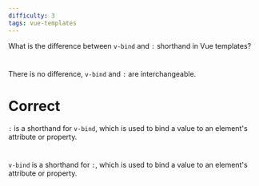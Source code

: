 ```yaml
---
difficulty: 3
tags: vue-templates
---
```


What is the difference between `v-bind` and `:` shorthand in Vue templates?

#

There is no difference, `v-bind` and `:` are interchangeable.

# Correct

`:` is a shorthand for `v-bind`, which is used to bind a value to an element's attribute or property.

#

`v-bind` is a shorthand for `:`, which is used to bind a value to an element's attribute or property.
